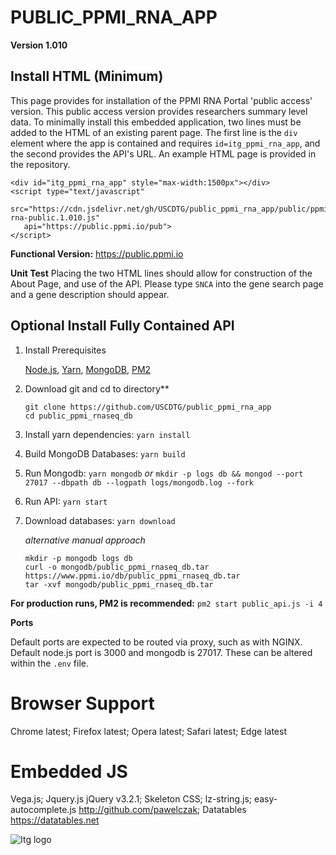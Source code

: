 # PUBLIC_PPMI_RNA_APP

**Version 1.010**

## Install HTML (Minimum)
This page provides for installation of the PPMI RNA Portal 'public access' version. This public access version provides researchers summary level data. To minimally install this embedded application, two lines must be added to the HTML of an existing parent page. The first line is the `div` element where the app is contained and requires `id=itg_ppmi_rna_app`, and the second provides the API's URL. An example HTML page is provided in the repository.

```
<div id="itg_ppmi_rna_app" style="max-width:1500px"></div>
<script type="text/javascript"  
   src="https://cdn.jsdelivr.net/gh/USCDTG/public_ppmi_rna_app/public/ppmi-rna-public.1.010.js" 
   api="https://public.ppmi.io/pub">
</script>
```

**Functional Version:** https://public.ppmi.io

**Unit Test**  Placing the two HTML lines should allow for construction of the About Page, and use of the API. Please type `SNCA` into the gene search page and a gene description should appear.

## Optional Install Fully Contained API

1. Install Prerequisites

   [Node.js](https://nodejs.org/en/download/), [Yarn](https://yarnpkg.com/lang/en/docs/cli/install/), [MongoDB](https://www.mongodb.com/download-center#community), [PM2](https://pm2.io/doc/en/runtime/quick-start/)

2. Download git and cd to directory**

   ```
   git clone https://github.com/USCDTG/public_ppmi_rna_app
   cd public_ppmi_rnaseq_db
   ```

3. Install yarn dependencies: `yarn install`
4. Build MongoDB Databases: `yarn build`
5. Run Mongodb: `yarn mongodb` _or_ `mkdir -p logs db && mongod --port 27017 --dbpath db --logpath logs/mongodb.log --fork`
6. Run API: `yarn start`
7. Download databases: `yarn download`

   _alternative manual approach_
   ```
   mkdir -p mongodb logs db
   curl -o mongodb/public_ppmi_rnaseq_db.tar https://www.ppmi.io/db/public_ppmi_rnaseq_db.tar
   tar -xvf mongodb/public_ppmi_rnaseq_db.tar
   ```

**For production runs, PM2 is recommended:** `pm2 start public_api.js -i 4`

**Ports**

Default ports are expected to be routed via proxy, such as with NGINX. Default node.js port is 3000 and mongodb is 27017. These can be altered within the `.env` file.

# Browser Support

Chrome latest; Firefox latest; Opera latest; Safari latest; Edge latest

# Embedded JS

Vega.js; Jquery.js jQuery v3.2.1; Skeleton CSS; lz-string.js; easy-autocomplete.js http://github.com/pawelczak; Datatables https://datatables.net

![Itg logo](http://dtg.usc.edu/images/itg.png)

